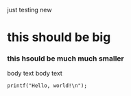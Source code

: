 just testing new 

# this should be big


### this hsould be much much smaller


body text body text

```
printf("Hello, world!\n");
```
